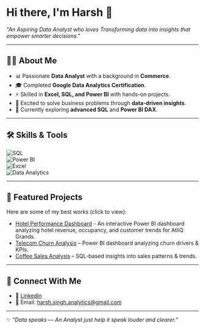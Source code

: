 # Hi there, I'm Harsh 👋  

 *"An Aspiring Data Analyst who loves Transforming data into insights that empower smarter decisions."*  

---

## 👨‍💻 About Me  
- 📊 Passionate **Data Analyst** with a background in **Commerce**.  
- 🎓 Completed **Google Data Analytics Certification**.  
- ⚡ Skilled in **Excel, SQL, and Power BI** with hands-on projects.  
- 🚀 Excited to solve business problems through **data-driven insights**.  
- 🌱 Currently exploring **advanced SQL** and **Power BI DAX**.  

---

## 🛠️ Skills & Tools  

![SQL](https://img.shields.io/badge/SQL-025E8C?style=for-the-badge&logo=postgresql&logoColor=white)  
![Power BI](https://img.shields.io/badge/Power%20BI-F2C811?style=for-the-badge&logo=Power%20BI&logoColor=black)  
![Excel](https://img.shields.io/badge/Excel-217346?style=for-the-badge&logo=microsoft-excel&logoColor=white)  
![Data Analytics](https://img.shields.io/badge/Data%20Analytics-4CAF50?style=for-the-badge&logo=databricks&logoColor=white)  

---

## 📌 Featured Projects  
Here are some of my best works (click to view):  
-  [Hotel Performance Dashboard](https://github.com/harsh-dataportfolio/Hotel-Performance-dashboard-Power-BI) - An interactive Power BI dashboard analyzing hotel revenue, occupancy, and customer trends for AtliQ Grands.
- [Telecom Churn Analysis](https://github.com/harsh-dataportfolio/Power-BI-Customer-Churn-Dashboard) – Power BI dashboard analyzing churn drivers & KPIs.
- [Coffee Sales Analysis](https://github.com/harsh-dataportfolio/SQL--Coffee-Sales-Analysis) – SQL-based insights into sales patterns & trends.
  
---

## 🤝 Connect With Me  
- 💼 [LinkedIn](https://www.linkedin.com/in/harsh-analytics)  
- 📧 Email: harsh.singh.analytics@gmail.com 

---
✨ *“Data speaks — An Analyst just help it speak louder and clearer.”*

